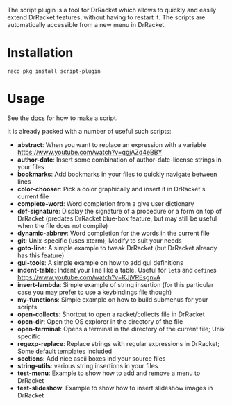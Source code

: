 The script plugin is a tool for DrRacket which allows to quickly and easily extend DrRacket features, without having to restart it.
The scripts are automatically accessible from a new menu in DrRacket.

# Installation

```
raco pkg install script-plugin
```

# Usage
See the [docs](http://pkg-build.racket-lang.org/doc/script-plugin/index.html) for how to make a script.

It is already packed with a number of useful such scripts:
* **abstract**: When you want to replace an expression with a variable
    https://www.youtube.com/watch?v=qgjAZd4eBBY
* **author-date**: Insert some combination of author-date-license strings in your files
* **bookmarks**: Add bookmarks in your files to quickly navigate between lines
* **color-chooser**: Pick a color graphically and insert it in DrRacket's current file
* **complete-word**: Word completion from a give user dictionary
* **def-signature**: Display the signature of a procedure or a form on top of DrRacket (predates DrRacket blue-box feature, but may still be useful when the file does not compile)
* **dynamic-abbrev**: Word completion for the words in the current file
* **git**: Unix-specific (uses xterm); Modify to suit your needs
* **goto-line**: A simple example to tweak DrRacket (but DrRacket already has this feature)
* **gui-tools**: A simple example on how to add gui definitions
* **indent-table**: Indent your line like a table. Useful for `let`s and `define`s
    https://www.youtube.com/watch?v=KJjVREsgnvA
* **insert-lambda**: Simple example of string insertion (for this particular case you may prefer to use a keybindings file though)
* **my-functions**: Simple example on how to build submenus for your scripts
* **open-collects**: Shortcut to open a racket/collects file in DrRacket
* **open-dir**: Open the OS explorer in the directory of the file
* **open-terminal**: Opens a terminal in the directory of the current file; Unix specific 
* **regexp-replace**: Replace strings with regular expressions in DrRacket; Some default templates included
* **sections**: Add nice ascii boxes ind your source files
* **string-utils**: various string insertions in your files
* **test-menu**: Example to show how to add and remove a menu to DrRacket
* **test-slideshow**: Example to show how to insert slideshow images in DrRacket
